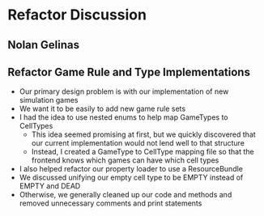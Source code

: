 # Refactor Discussion
## Nolan Gelinas


## Refactor Game Rule and Type Implementations
* Our primary design problem is with our implementation of new simulation games
* We want it to be easily to add new game rule sets
* I had the idea to use nested enums to help map GameTypes to CellTypes
  * This idea seemed promising at first, but we quickly discovered that our current implementation would not lend well to that structure
  * Instead, I created a GameType to CellType mapping file so that the frontend knows which games can have which cell types
* I also helped refactor our property loader to use a ResourceBundle 
* We discussed unifying our empty cell type to be EMPTY instead of EMPTY and DEAD
* Otherwise, we generally cleaned up our code and methods and removed unnecessary comments and print statements
